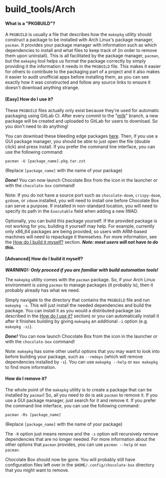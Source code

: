 # build_tools/Arch
#### What is a "PKGBUILD"?
A `PKGBUILD` is usually a file that describes how the `makepkg` utility should construct a package to be installed with Arch Linux's package manager, `pacman`.
It provides your package manager with information such as which dependencies to install and what files to keep track of (in order to remove them upon uninstall). This is all facilitated by the package manager, `pacman`, but the `makepkg` tool helps us format the package correctly by simply providing it the information it needs in the `PKGBUILD` file.
This makes it easier for others to contribute to the packaging part of a project and it also makes it easier to audit unofficial apps before installing them, as you can see exactly how it was constructed and follow any source links to ensure it doesn't download anything strange.

#### [Easy] How do I use it?
These `PKGBUILD` files actually only exist because they're used for automatic packaging using GitLab CI. After every commit to the "[milk](https://gitlab.com/nickgirga/chocolate-box/-/tree/milk)" branch, a new package will be created and uploaded to GitLab for users to download. So you don't need to do anything!

You can download these bleeding edge packages [here](https://gitlab.com/nickgirga/chocolate-box/-/pipelines). Then, if you use a GUI package manager, you should be able to just open the file (double click) and press install. If you prefer the command line interface, you can use the following command:

```
pacman -U [package_name].pkg.tar.zst
```

(Replace `[package_name]` with the name of your package)

***Done!*** You can now launch Chocolate Box from the icon in the launcher or with the `chocolate-box` command!

Note: If you do not have a source port such as `chocolate-doom`, `crispy-doom`, `gzdoom`, or `zdoom` installed, you will need to install one before Chocolate Box can serve a purpose. If installed in non-standard location, you will need to specify its path in the `Executable` field when adding a new IWAD.

Optionally, you can build this package yourself. If the provided package is not working for you, building it yourself may help. For example, currently only x86_64 packages are being provided, so users with ARM-based machines will need to repackage it themselves. For more information, see the [How do I build it myself?](#advanced-how-do-i-build-it-myself) section. ***Note: most users will not have to do this.***

#### [Advanced] How do I build it myself?
***WARNING!: Only proceed if you are familiar with build automation tools!***

The `makepkg` utility comes with the `pacman` package. So, if your Arch Linux environment is using `pacman` to manage packages (it probably is), then it probably already has what we need.

Simply navigate to the directory that contains the `PKGBUILD` file and run `makepkg -s`. This will just install the needed dependencies and build the package. You can install it as you would a distributed package (as described in the [How do I use it?](#easy-how-do-i-use-it) section) or you can automatically install it after it finishes building by giving `makepkg` an additional `-i` option (e.g. `makepkg -si`).

***Done!*** You can now launch Chocolate Box from the icon in the launcher or with the `chocolate-box` command!

Note: `makepkg` has some other useful options that you may want to look into before building your package, such as `--rmdeps` (which will remove dependencies installed by `-s`). You can use `makepkg --help` or `man makepkg` to find more information.

#### How do I remove it?
The whole point of the `makepkg` utility is to create a package that can be installed by `pacman`! So, all you need to do is ask `pacman` to remove it. If you use a GUI package manager, just search for it and remove it. If you prefer the command line interface, you can use the following command:

```
pacman -Rs [package_name]
```

(Replace `[package_name]` with the name of your package)

The `-R` option just means remove and the `-s` option will recursively remove dependencies that are no longer needed. For more information about the other options that `pacman` provides, you can use `pacman --help` or `man pacman`.

Chocolate Box should now be gone. You will probably still have configuration files left over in the `$HOME/.config/chocolate-box` directory that you might want to remove.
